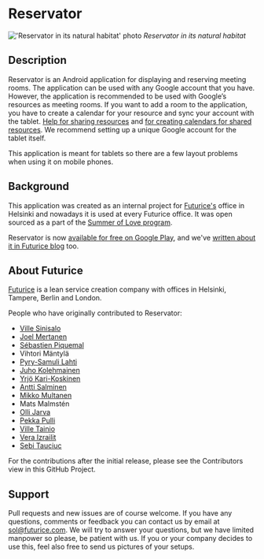 Reservator
==========

!['Reservator in its natural habitat' photo](http://i.imgur.com/xd1xi09.jpg)
*Reservator in its natural habitat*

Description
-----------
Reservator is an Android application for displaying and reserving meeting rooms. The application can be used with any Google account that you have. However, the application is recommended to be used with Google’s resources as meeting rooms. If you want to add a room to the application, you have to create a calendar for your resource and sync your account with the tablet. 
[Help for sharing resources](https://support.google.com/a/answer/1034381?hl=en) and [for creating calendars for shared resources](https://support.google.com/calendar/answer/34584?hl=en). 
We recommend setting up a unique Google account for the tablet itself.

This application is meant for tablets so there are a few layout problems when using it on mobile phones.

Background
----------
This application was created as an internal project for [Futurice's](http://www.futurice.com) office in Helsinki and nowadays it is used at every Futurice office. It was open sourced as a part of the [Summer of Love program](http://blog.futurice.com/summer-of-love-of-open-source).

Reservator is now [available for free on Google Play](https://play.google.com/store/apps/details?id=it.necst.android.reservator),
and we've [written about it in Futurice blog](http://blog.futurice.com/reservator) too.

About Futurice
--------------
[Futurice](http://www.futurice.com) is a lean service creation company with offices in Helsinki, Tampere, Berlin and London.

People who have originally contributed to Reservator:
* [Ville Sinisalo](https://github.com/villesinisalo)
* [Joel Mertanen](https://github.com/joelmertanen)
* [Sébastien Piquemal](https://github.com/sebpiq)
* Vihtori Mäntylä
* [Pyry-Samuli Lahti](https://github.com/Pyppe)
* [Juho Kolehmainen](https://github.com/jkar)
* [Yrjö Kari-Koskinen](https://github.com/ykarikos)
* [Antti Salminen](https://github.com/anttis)
* [Mikko Multanen](https://github.com/mikkomultanen)
* Mats Malmstén
* [Olli Jarva](https://github.com/ojarva)
* [Pekka Pulli](https://github.com/pekkapulli)
* [Ville Tainio](https://github.com/Wisheri)
* [Vera Izrailit](https://github.com/izrailit)
* [Sebi Tauciuc](https://github.com/stauciuc)

For the contributions after the initial release, please see the Contributors view in this GitHub Project.

Support
-------
Pull requests and new issues are of course welcome. If you have any questions, comments or feedback you can contact us by email at sol@futurice.com. We will try to answer your questions, but we have limited manpower so please, be patient with us. If you or your company decides to use this, feel also free to send us pictures of your setups.
